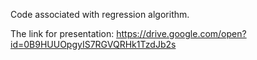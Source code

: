 Code associated with regression algorithm.

The link for presentation:
https://drive.google.com/open?id=0B9HUUOpgyIS7RGVQRHk1TzdJb2s
